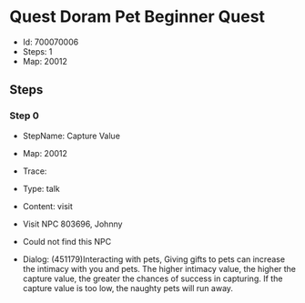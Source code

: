 # Quest Doram Pet Beginner Quest

- Id: 700070006
- Steps: 1
- Map: 20012

## Steps

### Step 0
- StepName:  Capture Value
- Map:  20012
- Trace:  
- Type:  talk
- Content:  visit
- Visit NPC 803696, Johnny

- Could not find this NPC
- Dialog: (451179)Interacting with pets, Giving gifts to pets can increase the intimacy with you and pets. The higher intimacy value, the higher the capture value, the greater the chances of success in capturing. If the capture value is too low, the naughty pets will run away.


